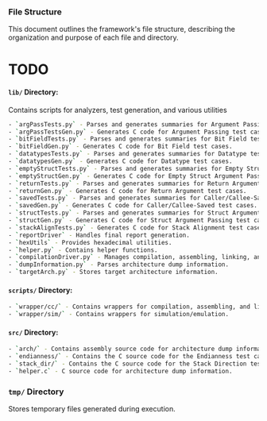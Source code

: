 ### File Structure

This document outlines the framework's file structure, describing the organization and purpose of each file and directory.

# TODO

#### `lib/` Directory:
Contains scripts for analyzers, test generation, and various utilities
```bash
- `argPassTests.py` - Parses and generates summaries for Argument Passing test cases.
- `argPassTestsGen.py` - Generates C code for Argument Passing test cases.
- `bitFieldTests.py` - Parses and generates summaries for Bit Field test cases.
- `bitFieldGen.py` - Generates C code for Bit Field test cases.
- `datatypesTests.py` - Parses and generates summaries for Datatype test cases.
- `datatypesGen.py` - Generates C code for Datatype test cases.
- `emptyStructTests.py` - Parses and generates summaries for Empty Struct Argument Passing test cases.
- `emptyStructGen.py` - Generates C code for Empty Struct Argument Passing test cases.
- `returnTests.py` - Parses and generates summaries for Return Argument test cases.
- `returnGen.py` - Generates C code for Return Argument test cases.
- `savedTests.py` - Parses and generates summaries for Caller/Callee-Saved test cases.
- `savedGen.py` - Generates C code for Caller/Callee-Saved test cases.
- `structTests.py` - Parses and generates summaries for Struct Argument Passing test cases.
- `structGen.py` - Generates C code for Struct Argument Passing test cases.
- `stackAlignTests.py` - Generates C code for Stack Alignment test cases.
- `reportDriver` - Handles final report generation.
- `hexUtils` - Provides hexadecimal utilities.
- `helper.py` - Contains helper functions.
- `compilationDriver.py` - Manages compilation, assembling, linking, and simulation/emulation.
- `dumpInformation.py` - Parses architecture dump information.
- `targetArch.py` - Stores target architecture information.
```

#### `scripts/` Directory:
```bash
- `wrapper/cc/` - Contains wrappers for compilation, assembling, and linking.
- `wrapper/sim/` - Contains wrappers for simulation/emulation.
```

#### `src/` Directory:
```bash
- `arch/` - Contains assembly source code for architecture dump information.
- `endianness/` - Contains the C source code for the Endianness test case.
- `stack_dir/` - Contains the C source code for the Stack Direction test case.
- `helper.c` - C source code for architecture dump information.
```

### `tmp/` Directory
Stores temporary files generated during execution.
